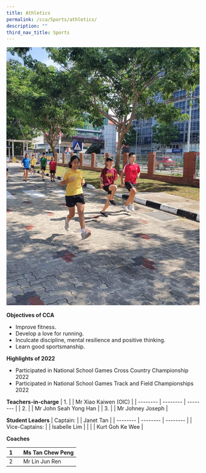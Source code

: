 ```yaml
---
title: Athletics
permalink: /cca/Sports/athletics/
description: ""
third_nav_title: Sports
---
```

![](/images/WhatsApp-Image-2020-08-10-4.jpeg)


**Objectives of CCA**

*   Improve fitness.
*   Develop a love for running.
*   Inculcate discipline, mental resilience and positive thinking.
*   Learn good sportsmanship.

**Highlights of 2022**

*   Participated in National School Games Cross Country Championship 2022
*   Participated in National School Games Track and Field Championships 2022  



**Teachers-in-charge**
| 1. |  | Mr Xiao Kaiwen (OIC)  |
| -------- | -------- | -------- |
| 2.     |      | Mr John Seah Yong Han     |
| 3.     |      | Mr Johney Joseph    |


**Student Leaders**
| Captain: |  | Janet Tan |
| -------- | -------- | -------- |
| Vice-Captains:    |      | Isabelle Lim     |
|    |      | Kurt Goh Ke Wee     |



**Coaches**


| 1 |  | Ms Tan Chew Peng |
| -------- | -------- | -------- |
| 2    |     |  Mr Lin Jun Ren     |